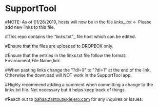 # SupportTool

#NOTE: As of 01/28/2019, hosts will now be in the file *links_.txt* <- Please add new links to this file.

#This repo contains the _"links_.txt"_ file host which can be edited.

#Ensure that the files are uploaded to DROPBOX only.

#Ensure that the entries in the links.txt file follow the format: Environment,File Name,link

#When pasting links change the "?dl=0" to "?dl=1" at the end of the link. Otherwise the download will NOT work in the SupportTool app.

#Highly recommend adding a comment when committing a change to the links.txt file. Not necessary but it helps keep track of things.

#Reach out to bahaa.zantout@dejero.com for any inquires or issues. 

